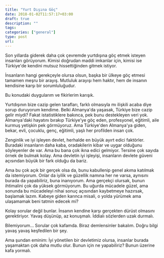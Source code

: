 ```yaml
---
title: "Yurt Dışına Göç"
date: 2018-01-02T11:57:17+03:00
draft: true
description: ""
tags:
categories: ["general"]
type: post
url:
---
```


Son yıllarda giderek daha çok çevremde yurtdışına göç etmek isteyen insanları görüyorum. Kimisi doğrudan maddi imkanlar için, kimisi ise Türkiye'de kendini mutsuz hissettiğinden gitmek istiyor. 

İnsanların hangi gerekçeyle olursa olsun, başka bir ülkeye göç etmesi tamamen meşru bir arayış. Mutluluk arayışı hem haktır, hem de insanın kendisine karşı bir sorumluluğudur.

Bu konudaki duygularım ve fikirlerim karışık. 

Yurtdışının bize cazip gelen tarafları, farklı olmasıyla mı ilişkili acaba diye sorup duruyorum kendime. Belki Almanya'da yaşasak, Türkiye bize cazip gelir miydi? Fakat istatistiklere bakınca, pek bunu destekleyen veri yok. Almanya'daki hayatını bırakıp Türkiye'ye göç eden, profesyonel, eğitimli, aile kurmuş yetişkin pek görmüyoruz. Ama Türkiye'den Almanya'ya giden, bekar, evli, çocuklu, genç, eğitimli, yaşlı her profilden insan çok. 

Zenginlik ve iyi işleyen devlet, herhalde en büyük ayırt edici faktörler. Buradaki insanların daha kaba, oradakilerin kibar ve uygar olduğunu söyleyenler de var. Ama bu bana çok ikna edici gelmiyor. Tersine çok sayıda örnek de bulmak kolay. Ama devletin iyi işleyişi, insanların devlete güveni açısından büyük bir fark olduğu da bariz. 

Ama bu çok açık bir gerçek olsa da, bunu kabullenip genel akıma katılmak da istemiyorum. Onlar da iyilik ve güzellik namına her ne varsa, aynısını burada da yapabiliriz, buna inanıyorum. Ama gerçekçi olursak, bunun ihtimalini çok da yüksek görmüyorum. Bu uğurda mücadele güzel, ama sonunda bu mücadeleyi nihai sonuç açısından kaybetmeye hazırsak, başlamak lazım. Kabeye giden karınca misali, o yolda yürümek ama ulaşamamak beni tatmin edecek mi?

Kolay sorular değil bunlar. İnsanın kendine karşı gerçekten dürüst olmasını gerektiriyor. Yavaş düşünüp, az konuşmalı. İddialı sözlerden uzak durmalı.

Bilemiyorum... Sorular çok kafamda. Biraz demlensinler bakalım. Doğru bilgi yavaş yavaş keşfedilen bir şey. 

Ama şundan eminim: İyi yönetilen bir devletimiz olursa, insanlar burada yaşamaktan çok daha mutlu olur. Bunun için ne yapabiliriz? Bunun üzerine kafa yormalı.

